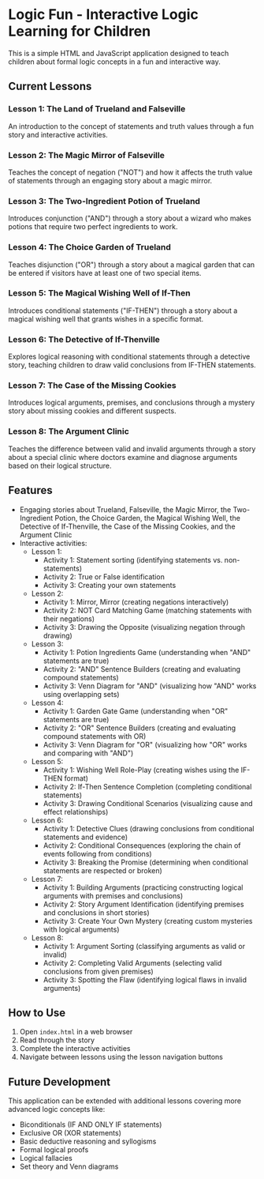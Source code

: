 # Logic Fun - Interactive Logic Learning for Children

This is a simple HTML and JavaScript application designed to teach children about formal logic concepts in a fun and interactive way.

## Current Lessons

### Lesson 1: The Land of Trueland and Falseville
An introduction to the concept of statements and truth values through a fun story and interactive activities.

### Lesson 2: The Magic Mirror of Falseville
Teaches the concept of negation ("NOT") and how it affects the truth value of statements through an engaging story about a magic mirror.

### Lesson 3: The Two-Ingredient Potion of Trueland
Introduces conjunction ("AND") through a story about a wizard who makes potions that require two perfect ingredients to work.

### Lesson 4: The Choice Garden of Trueland
Teaches disjunction ("OR") through a story about a magical garden that can be entered if visitors have at least one of two special items.

### Lesson 5: The Magical Wishing Well of If-Then
Introduces conditional statements ("IF-THEN") through a story about a magical wishing well that grants wishes in a specific format.

### Lesson 6: The Detective of If-Thenville
Explores logical reasoning with conditional statements through a detective story, teaching children to draw valid conclusions from IF-THEN statements.

### Lesson 7: The Case of the Missing Cookies
Introduces logical arguments, premises, and conclusions through a mystery story about missing cookies and different suspects.

### Lesson 8: The Argument Clinic
Teaches the difference between valid and invalid arguments through a story about a special clinic where doctors examine and diagnose arguments based on their logical structure.

## Features

- Engaging stories about Trueland, Falseville, the Magic Mirror, the Two-Ingredient Potion, the Choice Garden, the Magical Wishing Well, the Detective of If-Thenville, the Case of the Missing Cookies, and the Argument Clinic
- Interactive activities:
  - Lesson 1:
    - Activity 1: Statement sorting (identifying statements vs. non-statements)
    - Activity 2: True or False identification
    - Activity 3: Creating your own statements
  - Lesson 2:
    - Activity 1: Mirror, Mirror (creating negations interactively)
    - Activity 2: NOT Card Matching Game (matching statements with their negations)
    - Activity 3: Drawing the Opposite (visualizing negation through drawing)
  - Lesson 3:
    - Activity 1: Potion Ingredients Game (understanding when "AND" statements are true)
    - Activity 2: "AND" Sentence Builders (creating and evaluating compound statements)
    - Activity 3: Venn Diagram for "AND" (visualizing how "AND" works using overlapping sets)
  - Lesson 4:
    - Activity 1: Garden Gate Game (understanding when "OR" statements are true)
    - Activity 2: "OR" Sentence Builders (creating and evaluating compound statements with OR)
    - Activity 3: Venn Diagram for "OR" (visualizing how "OR" works and comparing with "AND")
  - Lesson 5:
    - Activity 1: Wishing Well Role-Play (creating wishes using the IF-THEN format)
    - Activity 2: If-Then Sentence Completion (completing conditional statements)
    - Activity 3: Drawing Conditional Scenarios (visualizing cause and effect relationships)
  - Lesson 6:
    - Activity 1: Detective Clues (drawing conclusions from conditional statements and evidence)
    - Activity 2: Conditional Consequences (exploring the chain of events following from conditions)
    - Activity 3: Breaking the Promise (determining when conditional statements are respected or broken)
  - Lesson 7:
    - Activity 1: Building Arguments (practicing constructing logical arguments with premises and conclusions)
    - Activity 2: Story Argument Identification (identifying premises and conclusions in short stories)
    - Activity 3: Create Your Own Mystery (creating custom mysteries with logical arguments)
  - Lesson 8:
    - Activity 1: Argument Sorting (classifying arguments as valid or invalid)
    - Activity 2: Completing Valid Arguments (selecting valid conclusions from given premises)
    - Activity 3: Spotting the Flaw (identifying logical flaws in invalid arguments)

## How to Use

1. Open `index.html` in a web browser
2. Read through the story
3. Complete the interactive activities
4. Navigate between lessons using the lesson navigation buttons

## Future Development

This application can be extended with additional lessons covering more advanced logic concepts like:
- Biconditionals (IF AND ONLY IF statements)
- Exclusive OR (XOR statements)
- Basic deductive reasoning and syllogisms
- Formal logical proofs
- Logical fallacies
- Set theory and Venn diagrams